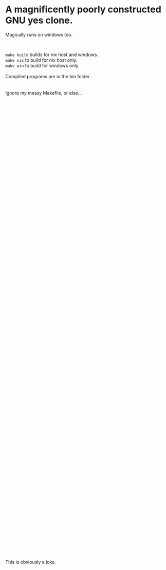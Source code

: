 # A magnificently poorly constructed GNU yes clone.

Magically runs on windows too.

<br>

`make build` builds for nix host and windows.<br>
`make nix` to build for nix host only.<br>
`make win` to build for windows only.<br><br>
Compiled programs are in the bin folder.<br>
<br><br>
Ignore my messy Makefile, or else...

<br><br><br><br><br><br><br><br><br><br><br><br><br><br><br><br><br><br><br><br><br><br><br><br><br><br><br><br><br><br><br><br><br><br><br><br><br><br><br><br><br><br><br><br><br><br><br><br><br><br><br><br><br><br><br><br><br><br><br><br><br><br><br><br><br><br><br><br><br><br><br><br><br><br><br><br><br><br><br><br><br><br><br><br>
This is obviously a joke.
